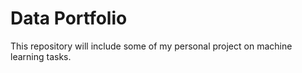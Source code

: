 # Data Portfolio
This repository will include some of my personal project on machine learning tasks.
